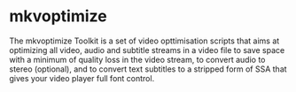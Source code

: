 # mkvoptimize
The mkvoptimize Toolkit is a set of video opttimisation scripts that aims at optimizing all video, audio and subtitle streams in a video file to save space with a minimum of quality loss in the video stream, to convert audio to stereo (optional), and to convert text subtitles to a stripped form of SSA that gives your video player full font control.
